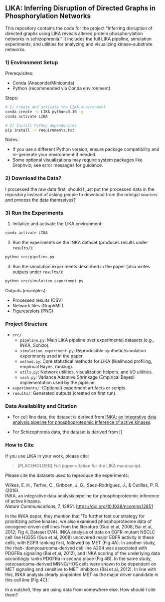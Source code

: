 ## LIKA: Inferring Disruption of Directed Graphs in Phosphorylation Networks

This repository contains the code for the project “Inferring disruption of directed graphs using LIKA reveals altered protein phosphorylation networks in schizophrenia.” It includes the full LIKA pipeline, simulation experiments, and utilities for analyzing and visualizing kinase–substrate networks.

### 1) Environment Setup

Prerequisites:
- Conda (Anaconda/Miniconda)
- Python (recommended via Conda environment)

Steps:
```bash
# 1) Create and activate the LIKA environment
conda create -n LIKA python=3.10 -y
conda activate LIKA

# 2) Install Python dependencies
pip install -r requirements.txt
```

Notes:
- If you use a different Python version, ensure package compatibility and re-generate your environment if needed.
- Some optional visualizations may require system packages like Graphviz; see error messages for guidance.

### 2) Download the Data?

I processed the raw data first, should I just put the processed data in the repository instead of asking people to download from the orinigal sources and process the data themselves?

### 3) Run the Experiments

1. Initialize and activate the LIKA environment:
```bash
conda activate LIKA
```

2. Run the experiments on the INKA dataset (produces results under `results/`):
```bash
python src/pipeline.py
```

3. Run the simulation experiments described in the paper (also writes outputs under `results/`):
```bash
python src/simulation_experiment.py
```

Outputs (examples):
- Processed results (CSV)
- Network files (GraphML)
- Figures/plots (PNG)

### Project Structure

- `src/`
  - `pipeline.py`: Main LIKA pipeline over experimental datasets (e.g., INKA, Schizo).
  - `simulation_experiment.py`: Reproducible synthetic/simulation experiments used in the paper.
  - `method.py`: Core statistical methods for LIKA (likelihood profiling, empirical Bayes, ranking).
  - `utils.py`: Network utilities, visualization helpers, and I/O utilities.
  - `vash.py`: Variance Adaptive Shrinkage (Empirical Bayes) implementation used by the pipeline.
- `experiments/`: (Optional) experiment artifacts or scripts.
- `results/`: Generated outputs (created on first run).

### Data Availability and Citation

- For cell line data, the dataset is derived from [INKA: an integrative data analysis pipeline for phosphoproteomic inference of active kinases](https://doi.org/10.1038/ncomms12851).

- For Schizophrenia data, the dataset is derived from []


### How to Cite

If you use LIKA in your work, please cite:

> [PLACEHOLDER] Full paper citation for the LIKA manuscript.

Please cite the datasets used to reproduce the experiments:

Wilkes, E. H., Terfve, C., Gribben, J. G., Saez-Rodriguez, J., & Cutillas, P. R. (2016).  
INKA, an integrative data analysis pipeline for phosphoproteomic inference of active kinases.  
*Nature Communications*, 7, 12851. https://doi.org/10.1038/ncomms12851

In the INKA paper, they mention that 'To further test our strategy for prioritizing active kinases, we also examined phosphoproteome data of oncogene-driven cell lines from the literature (Guo et al, 2008; Bai et al, 2012; Fig 4, Dataset EV4). INKA analysis of data on EGFR-mutant NSCLC cell line H3255 (Guo et al, 2008) uncovered major EGFR activity in these cells, with EGFR ranking first, followed by MET (Fig 4A). In another study, the rhab- domyosarcoma-derived cell line A204 was associated with PDGFRa signaling (Bai et al, 2012), and INKA scoring of the underlying data accordingly ranks PDGFRa in second place (Fig 4B). In the same study, osteosarcoma-derived MNNG/HOS cells were shown to be dependent on MET signaling and sensitive to MET inhibitors (Bai et al, 2012). In line with this, INKA analysis clearly pinpointed MET as the major driver candidate in this cell line (Fig 4C).' 

In a nutshell, they are using data from somewhere else. How should I cite them?